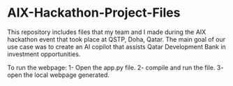# AIX-Hackathon-Project-Files
This repository includes files that my team and I made during the AIX hackathon event that took place at QSTP, Doha, Qatar. The main goal of our use case was to create an AI copilot that assists Qatar Development Bank in investment opportunities.

To run the webpage:
1- Open the app.py file.
2- compile and run the file.
3- open the local webpage generated.
